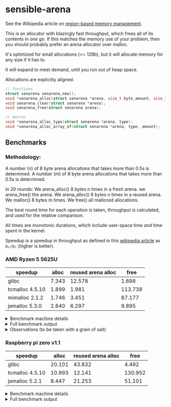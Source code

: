 <!--
SPDX-FileCopyrightText: 2023 The libsensible Authors

SPDX-License-Identifier: Unlicense
-->

# sensible-arena

See the Wikipedia article on [region-based memory management](https://en.wikipedia.org/wiki/Region-based_memory_management).

This is an allocator with blazingly fast throughput, which frees all of its contents in one go.
If this matches the memory use of your problem, then you should probably prefer an arena allocator
over malloc.

It's optimized for small allocations (<= 128b), but it will allocate memory
for any size if it has to.

It will expand to meet demand, until you run out of heap space.

Allocations are explicitly aligned.

```C
// functions
struct senarena senarena_new();
void *senarena_alloc(struct senarena *arena, size_t byte_amount, size_t alignment);
void senarena_clear(struct senarena *arena);
void senarena_free(struct senarena arena);

// macros
void *senarena_alloc_type(struct senarena *arena, type);
void *senarena_alloc_array_of(struct senarena *arena, type, amount);
```

## Benchmarks

### Methodology:

A number (n) of 8 byte arena allocations that takes more than 0.5s is determined.
A number (m) of 8 byte arena allocations that takes more than 0.5s is determined.

In 20 rounds:
We arena_alloc() 8 bytes n times in a fresh arena.
we arena_free() the arena.
We arena_alloc() 8 bytes n times in a reused arena.
We malloc() 8 bytes m times.
We free() all malloced allocations.

The best round time for each operation is taken, throughput is calculated, and
used for the relative comparison.

All times are monotonic durations, which include user-space time *and*
time spent in the kernel.

Speedup is a speedup in throughput as defined in this [wikipedia article](https://en.wikipedia.org/wiki/Speedup#Speedup_in_throughput) as `Q₂/Q₁` (higher is better).

### AMD Ryzen 5 5625U


| speedup         | alloc  | reused arena alloc | free    |
| ---             | ---    | ---                | ---     |
| glibc           | 7.343  | 12.578             | 1.698   |
| tcmalloc 4.5.10 | 1.899  | 1.981              | 113.738 |
| mimalloc 2.1.2  | 1.746  | 3.451              | 87.177  |
| jemalloc 5.3.0  | 2.840  | 6.297              | 9.895   |

<details>
<summary>Benchmark machine details</summary>

```
$ uname -a
Linux nixos 6.1.55 #1-NixOS SMP PREEMPT_DYNAMIC Sat Sep 23 09:11:13 UTC 2023 x86_64 GNU/Linux
```

All malloc implementations are the versions provided by Nixpkgs (23.05, 3b79cc4bcd9c09b5aa68ea1957c25e437dc6bc58).

</details>

<details>
<summary>Full benchmark output</summary>

#### glibc

```
Arena allocation time:             0.417s (min), 0.425s (max)
Arena (reused) allocation time:    0.173s (min), 0.248s (max)
Arena free time:                   0.612s (min), 0.652s (max)
Arena allocations per us:          355.381
Arena (reused) allocations per us: 608.771
Arena allocation frees per us:     231.506

Standard allocation time:         0.194s (min), 0.693s (max)
Standard free time:               0.230s (min), 0.246s (max)
Standard allocations per us:      48.400
Standard allocation frees per us: 136.378

         arena_alloc() vs malloc() speedup: 7.343
(reused) arena_alloc() vs malloc() speedup: 12.578
          arena_free() vs   free() speedup: 1.698
```

#### tcmalloc 4.5.10

```
Arena allocation time:             0.531s (min), 0.543s (max)
Arena (reused) allocation time:    0.464s (min), 0.520s (max)
Arena free time:                   0.010s (min), 0.015s (max)
Arena allocations per us:          326.336
Arena (reused) allocations per us: 340.454
Arena allocation frees per us:     12111.735

Standard allocation time:         0.504s (min), 0.549s (max)
Standard free time:               0.872s (min), 0.886s (max)
Standard allocations per us:      171.841
Standard allocation frees per us: 106.488

         arena_alloc() vs malloc() speedup: 1.899
(reused) arena_alloc() vs malloc() speedup: 1.981
          arena_free() vs   free() speedup: 113.738
```

#### mimalloc-2.1.2

```
Arena allocation time:             0.427s (min), 0.833s (max)
Arena (reused) allocation time:    0.307s (min), 0.422s (max)
Arena free time:                   0.012s (min), 0.015s (max)
Arena allocations per us:          322.169
Arena (reused) allocations per us: 636.613
Arena allocation frees per us:     18022.349

Standard allocation time:         0.463s (min), 0.728s (max)
Standard free time:               0.400s (min), 0.649s (max)
Standard allocations per us:      184.483
Standard allocation frees per us: 206.734

         arena_alloc() vs malloc() speedup: 1.746
(reused) arena_alloc() vs malloc() speedup: 3.451
          arena_free() vs   free() speedup: 87.177
```

#### jemalloc-5.3.0

```
Arena allocation time:             0.483s (min), 0.976s (max)
Arena (reused) allocation time:    0.321s (min), 0.440s (max)
Arena free time:                   0.041s (min), 0.223s (max)
Arena allocations per us:          275.087
Arena (reused) allocations per us: 609.978
Arena allocation frees per us:     1203.536

Standard allocation time:         0.318s (min), 0.671s (max)
Standard free time:               0.481s (min), 0.534s (max)
Standard allocations per us:      96.864
Standard allocation frees per us: 121.633

         arena_alloc() vs malloc() speedup: 2.840
(reused) arena_alloc() vs malloc() speedup: 6.297
          arena_free() vs   free() speedup: 9.895
```

</details>

<details>
<summary>Observations (to be taken with a grain of salt)</summary>

These observations ONLY apply to this hardware, this OS, these allocator versions,
and for this allocation size.

* glibc seems to allocate faster than it can free
  * This doesn't mean allocations are fast, it means frees are slow
* glibc is far faster at freeing small allocations (8b) than large ones (4096b)
* Modern tcmalloc and mimalloc are both incredibly fast

</details>

### Raspberry pi zero v1.1

| speedup         | alloc  | reused arena alloc | free    |
| ---             | ---    | ---                | ---     |
| glibc           | 20.101 | 43.832             | 4.492   |
| tcmalloc 4.5.10 | 10.993 | 12.141             | 130.952 |
| jemalloc 5.2.1  | 8.447  | 21.253             | 51.101  |

<details>
<summary>Benchmark machine details</summary>

```
$ uname -a
Linux dietpi 6.1.21+ #1642 Mon Apr  3 17:19:14 BST 2023 armv6l GNU/Linux
```

All malloc implementations were installed from the Debian repositories.

</details>

<details>
<summary>Full benchmark output</summary>

#### glibc 6

```
Arena allocation time:             0.500s (min), 0.503s (max)
Arena (reused) allocation time:    0.226s (min), 0.231s (max)
Arena free time:                   1.542s (min), 1.574s (max)
Arena allocations per us:          32.284
Arena (reused) allocations per us: 70.400
Arena allocation frees per us:     10.327

Standard allocation time:         0.266s (min), 0.653s (max)
Standard free time:               0.452s (min), 0.456s (max)
Standard allocations per us:      1.606
Standard allocation frees per us: 2.299

         arena_alloc() vs malloc() speedup: 20.101
(reused) arena_alloc() vs malloc() speedup: 43.832
          arena_free() vs   free() speedup: 4.492
```

#### tcmalloc 4.5.10

```
Arena allocation time:             0.507s (min), 0.546s (max)
Arena (reused) allocation time:    0.436s (min), 0.494s (max)
Arena free time:                   0.066s (min), 0.070s (max)
Arena allocations per us:          57.642
Arena (reused) allocations per us: 63.661
Arena allocation frees per us:     449.281

Standard allocation time:         0.521s (min), 0.525s (max)
Standard free time:               0.787s (min), 0.802s (max)
Standard allocations per us:      5.243
Standard allocation frees per us: 3.431

         arena_alloc() vs malloc() speedup: 10.993
(reused) arena_alloc() vs malloc() speedup: 12.141
          arena_free() vs   free() speedup: 130.952
```

#### jemalloc 5.2.1

```
Arena allocation time:             0.283s (min), 0.665s (max)
Arena (reused) allocation time:    0.261s (min), 0.264s (max)
Arena free time:                   0.035s (min), 0.150s (max)
Arena allocations per us:          28.403
Arena (reused) allocations per us: 71.463
Arena allocation frees per us:     125.586

Standard allocation time:         0.466s (min), 0.512s (max)
Standard free time:               0.690s (min), 0.700s (max)
Standard allocations per us:      3.363
Standard allocation frees per us: 2.458

         arena_alloc() vs malloc() speedup: 8.447
(reused) arena_alloc() vs malloc() speedup: 21.253
          arena_free() vs   free() speedup: 51.101
```

</details>
